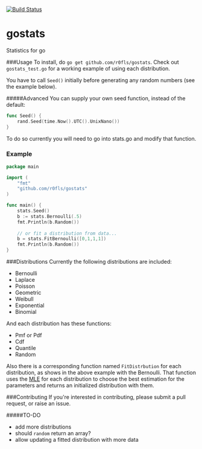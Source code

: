 [![Build Status](https://travis-ci.org/r0fls/gostats.png)](https://travis-ci.org/r0fls/gostats)
# gostats
Statistics for go

###Usage
To install, do `go get github.com/r0fls/gostats`. Check out `gostats_test.go` for a working example of using each distribution.

You have to call `Seed()` initially before generating any random numbers (see
the example below).

#####Advanced
You can supply your own seed function, instead of the default:
```go
func Seed() {
    rand.Seed(time.Now().UTC().UnixNano())
}
```
To do so currently you will need to go into stats.go and modify that function.

### Example
```go
package main

import (
    "fmt"
    "github.com/r0fls/gostats"
)

func main() {
    stats.Seed()
    b := stats.Bernoulli(.5)
    fmt.Println(b.Random())
    
    // or fit a distribution from data...
    b = stats.FitBernoulli([0,1,1,1])
    fmt.Println(b.Random())
}
```
###Distributions
Currently the following distributions are included: 
- Bernoulli 
- Laplace 
- Poisson
- Geometric
- Weibull
- Exponential
- Binomial

And each distribution has these functions:
- Pmf or Pdf
- Cdf
- Quantile
- Random

Also there is a corresponding function named `FitDistrbution` for each distribution, as shows in the above example with the Bernoulli. That function uses the [MLE](https://en.wikipedia.org/wiki/Maximum_likelihood) for each distribution to choose the best estimation for the parameters and returns an initialized distribution with them.

###Contributing
If you're interested in contributing, please submit a pull request, or raise an issue.

#####TO-DO
- add more distributions
- should `random` return an array?
- allow updating a fitted distribution with more data
